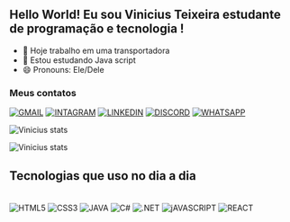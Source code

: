 ## Hello World! Eu sou Vinicius Teixeira estudante de programação e tecnologia !
- 🔭 Hoje trabalho em uma transportadora
- 🌱 Estou estudando Java script
- 😄 Pronouns: Ele/Dele

### Meus contatos 
[![GMAIL](https://img.shields.io/badge/Gmail-D14836?style=for-the-badge&logo=gmail&logoColor=white)](vinni.teixeira10@gmail.com)
[![INTAGRAM](https://img.shields.io/badge/Instagram-E4405F?style=for-the-badge&logo=instagram&logoColor=white)](https://www.instagram.com/vinni_t1/)
[![LINKEDIN](https://img.shields.io/badge/LinkedIn-0077B5?style=for-the-badge&logo=linkedin&logoColor=white)](https://www.linkedin.com/in/vinicius-teixeira-dias/)
[![DISCORD](https://img.shields.io/badge/Discord-7289DA?style=for-the-badge&logo=discord&logoColor=white)](https://discord.com/channels/@me)
[![WHATSAPP](https://img.shields.io/badge/WhatsApp-25D366?style=for-the-badge&logo=whatsapp&logoColor=white)](https://wa.me/qr/2S4VOAD72QHTG1)

![Vinicius stats](https://github-readme-stats.vercel.app/api?username=VINNIT10&theme=tokyonight)

![Vinicius stats](https://github-readme-stats.vercel.app/api/top-langs/?username=vinnit10&theme=tokyonight)

## Tecnologias que uso no dia a dia 

<div style="display: inline-block"><br/>
  <img align="center" alt="HTML5" src="https://img.shields.io/badge/HTML5-E34F26?style=for-the-badge&logo=html5&logoColor=white" ?>
  <img align="center" alt="CSS3" src="https://img.shields.io/badge/CSS3-1572B6?style=for-the-badge&logo=css3&logoColor=white" ?>
  <img align="center" alt="JAVA" src="https://img.shields.io/badge/Java-ED8B00?style=for-the-badge&logo=openjdk&logoColor=white" ?>
  <img align="center" alt="C#" src="https://img.shields.io/badge/C%23-239120?style=for-the-badge&logo=c-sharp&logoColor=white" ?>
  <img align="center" alt=".NET" src="https://img.shields.io/badge/.NET-5C2D91?style=for-the-badge&logo=.net&logoColor=white" ?>
  <img align="center" alt="jAVASCRIPT" src="https://img.shields.io/badge/JavaScript-F7DF1E?style=for-the-badge&logo=javascript&logoColor=black" ?>
  <img align="center" alt="REACT" src="https://img.shields.io/badge/React-20232A?style=for-the-badge&logo=react&logoColor=61DAFB" ?> 
</div> 
